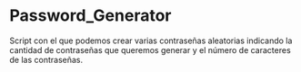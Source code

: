 # Password_Generator
Script con el que podemos crear varias contraseñas aleatorias indicando la cantidad de contraseñas que queremos generar y el número de caracteres de las contraseñas.
